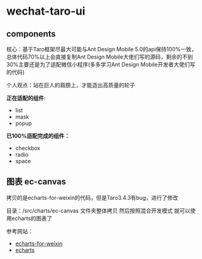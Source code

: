 # wechat-taro-ui

## components

核心：基于Taro框架尽最大可能与Ant Design Mobile 5.0的api保持100%一致，总体代码70%以上会直接复制Ant Design Mobile大佬们写的源码，剩余的不到30%主要还是为了适配微信小程序(多多学习Ant Design Mobile开发者大佬们写的代码)

个人观点：站在巨人的肩膀上，才能造出高质量的轮子

**正在适配的组件**:

* list
* mask
* popup

**已100%适配完成的组件：**

* checkbox
* radio
* space

## 图表 ec-canvas

拷贝的是echarts-for-weixin的代码，但是Taro3.4.3有bug，进行了修改

目录：/src/charts/ec-canvas 文件夹整体拷贝 然后按照混合开发模式 就可以使用echarts的图表了

参考网站：

* [echarts-for-weixin](https://github.com/ecomfe/echarts-for-weixin)
* [echarts](https://echarts.apache.org/zh/index.html)
